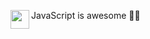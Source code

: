 <img align="left" width="30px" src="https://cdn.jsdelivr.net/gh/devicons/devicon/icons/javascript/javascript-original.svg" /> JavaScript is awesome :technologist:
          

